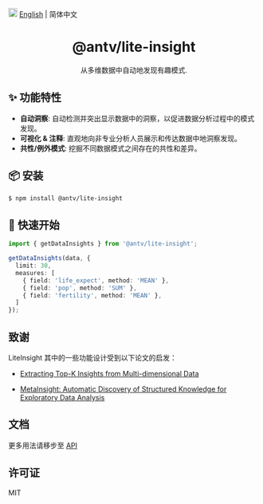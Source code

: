 <img src="https://gw.alipayobjects.com/zos/antfincdn/R8sN%24GNdh6/language.svg" width="18"> [English](./README.md) | 简体中文


<h1 align="center">
<b>@antv/lite-insight</b>
</h1>

<div align="center">
从多维数据中自动地发现有趣模式.
</div>

## ✨ 功能特性

* **自动洞察**: 自动检测并突出显示数据中的洞察，以促进数据分析过程中的模式发现。
* **可视化 & 注释**: 直观地向非专业分析人员展示和传达数据中地洞察发现。
* **共性/例外模式**: 挖掘不同数据模式之间存在的共性和差异。

## 📦 安装

```bash
$ npm install @antv/lite-insight
```

## 🔨 快速开始


```ts
import { getDataInsights } from '@antv/lite-insight';

getDataInsights(data, {
  limit: 30,
  measures: [
    { field: 'life_expect', method: 'MEAN' },
    { field: 'pop', method: 'SUM' },
    { field: 'fertility', method: 'MEAN' },
  ]
});
```


## 致谢
LiteInsight 其中的一些功能设计受到以下论文的启发：

- [Extracting Top-K Insights from Multi-dimensional Data](https://www.microsoft.com/en-us/research/uploads/prod/2017/02/Insights_SIGMOD17.pdf)


- [MetaInsight: Automatic Discovery of Structured Knowledge for Exploratory Data Analysis](https://www.microsoft.com/en-us/research/uploads/prod/2021/03/rdm337-maA.pdf)

## 文档

更多用法请移步至 [API](./docs/api/readme.md)


## 许可证

MIT
